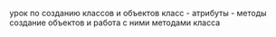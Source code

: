 урок по созданию классов и объектов
класс - атрибуты - методы
создание объектов и работа с ними методами класса
